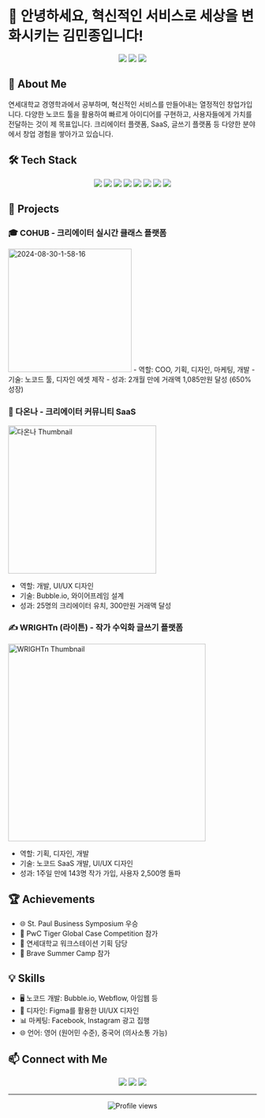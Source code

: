 # 👋 안녕하세요, 혁신적인 서비스로 세상을 변화시키는 김민종입니다!

<div align="center">
  <img src="https://img.shields.io/badge/Entrepreneur-Innovator-brightgreen?style=for-the-badge&logo=lightbulb&logoColor=white" />
  <img src="https://img.shields.io/badge/No_Code-Developer-blue?style=for-the-badge&logo=webflow&logoColor=white" />
  <img src="https://img.shields.io/badge/Startup-Founder-orange?style=for-the-badge&logo=rocket&logoColor=white" />
</div>

## 🚀 About Me

연세대학교 경영학과에서 공부하며, 혁신적인 서비스를 만들어내는 열정적인 창업가입니다. 다양한 노코드 툴을 활용하여 빠르게 아이디어를 구현하고, 사용자들에게 가치를 전달하는 것이 제 목표입니다. 크리에이터 플랫폼, SaaS, 글쓰기 플랫폼 등 다양한 분야에서 창업 경험을 쌓아가고 있습니다.

## 🛠️ Tech Stack

<div align="center">
  <img src="https://img.shields.io/badge/Bubble.io-4C4C4C?style=flat-square&logo=bubble&logoColor=white"/>
  <img src="https://img.shields.io/badge/Webflow-4353FF?style=flat-square&logo=webflow&logoColor=white"/>
  <img src="https://img.shields.io/badge/Figma-F24E1E?style=flat-square&logo=figma&logoColor=white"/>
  <img src="https://img.shields.io/badge/Notion-000000?style=flat-square&logo=notion&logoColor=white"/>
  <img src="https://img.shields.io/badge/React-61DAFB?style=flat-square&logo=react&logoColor=black"/>
  <img src="https://img.shields.io/badge/Firebase-FFCA28?style=flat-square&logo=firebase&logoColor=black"/>
  <img src="https://img.shields.io/badge/Facebook_Ads-1877F2?style=flat-square&logo=facebook&logoColor=white"/>
  <img src="https://img.shields.io/badge/Instagram_Ads-E4405F?style=flat-square&logo=instagram&logoColor=white"/>
</div>

## 🌟 Projects

### 🎓 COHUB - 크리에이터 실시간 클래스 플랫폼
<img src='https://i.postimg.cc/K1Fkps4G/2024-08-30-1-58-16.png' width="250" alt='2024-08-30-1-58-16'/>
- 역할: COO, 기획, 디자인, 마케팅, 개발
- 기술: 노코드 툴, 디자인 에셋 제작
- 성과: 2개월 만에 거래액 1,085만원 달성 (650% 성장)

### 💼 다온나 - 크리에이터 커뮤니티 SaaS
<img src="https://github.com/yourusername/your-repo/raw/main/images/daonna-thumbnail.png" width="300" alt="다온나 Thumbnail">

- 역할: 개발, UI/UX 디자인
- 기술: Bubble.io, 와이어프레임 설계
- 성과: 25명의 크리에이터 유치, 300만원 거래액 달성

### ✍️ WRIGHTn (라이튼) - 작가 수익화 글쓰기 플랫폼
<img src="https://i.postimg.cc/svYVMjmm/2024-05-13-5-23-1.png" width="400" alt="WRIGHTn Thumbnail">

- 역할: 기획, 디자인, 개발
- 기술: 노코드 SaaS 개발, UI/UX 디자인
- 성과: 1주일 만에 143명 작가 가입, 사용자 2,500명 돌파

## 🏆 Achievements

- 🌐 St. Paul Business Symposium 우승
- 🏢 PwC Tiger Global Case Competition 참가
- 🧠 연세대학교 워크스테이션 기획 담당
- 🏃 Brave Summer Camp 참가

## 💡 Skills

- 🖥️ 노코드 개발: Bubble.io, Webflow, 아임웹 등
- 🎨 디자인: Figma를 활용한 UI/UX 디자인
- 📊 마케팅: Facebook, Instagram 광고 집행
- 🌐 언어: 영어 (원어민 수준), 중국어 (의사소통 가능)

## 📫 Connect with Me

<div align="center">
  <a href="mailto:minjong.kim04@gmail.com"><img src="https://img.shields.io/badge/Email-D14836?style=for-the-badge&logo=gmail&logoColor=white"/></a>
  <a href="https://www.linkedin.com/in/minjongkim/"><img src="https://img.shields.io/badge/LinkedIn-0077B5?style=for-the-badge&logo=linkedin&logoColor=white"/></a>
  <a href="https://twitter.com/minjongkim"><img src="https://img.shields.io/badge/Twitter-1DA1F2?style=for-the-badge&logo=twitter&logoColor=white"/></a>
</div>

---

<div align="center">
  <img src="https://komarev.com/ghpvc/?username=minjongkim&color=blueviolet&style=flat-square" alt="Profile views" />
</div>
